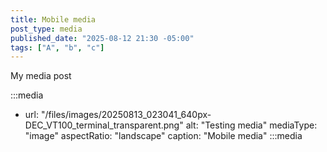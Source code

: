 ```yaml
---
title: Mobile media
post_type: media
published_date: "2025-08-12 21:30 -05:00"
tags: ["A", "b", "c"]
---
```


My media post

:::media
- url: "/files/images/20250813_023041_640px-DEC_VT100_terminal_transparent.png"
  alt: "Testing media"
  mediaType: "image"
  aspectRatio: "landscape"
  caption: "Mobile media"
:::media
